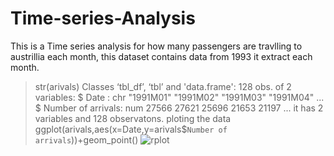 # Time-series-Analysis
This is a Time series analysis for how many passengers are travlling to austrillia each month,
this dataset contains data from 1993 it extract each month.
> str(arivals)
Classes ‘tbl_df’, ‘tbl’ and 'data.frame':	128 obs. of  2 variables:
 $ Date              : chr  "1991M01" "1991M02" "1991M03" "1991M04" ...
 $ Number of arrivals: num  27566 27621 25696 21653 21197 ...
 it has 2 variables and 128 observatons.
 ploting the data
ggplot(arivals,aes(x=Date,y=arivals$`Number of arrivals`))+geom_point()
![rplot](https://user-images.githubusercontent.com/24644939/27676282-fcc16b2a-5cca-11e7-9473-c7b89c8180d2.png)
